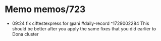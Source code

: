 # Memo memos/723
- 09:24 fix ciftestexpress for @ani #daily-record ^1729002284
This should be better after you apply the same fixes that you did earlier to Dona cluster